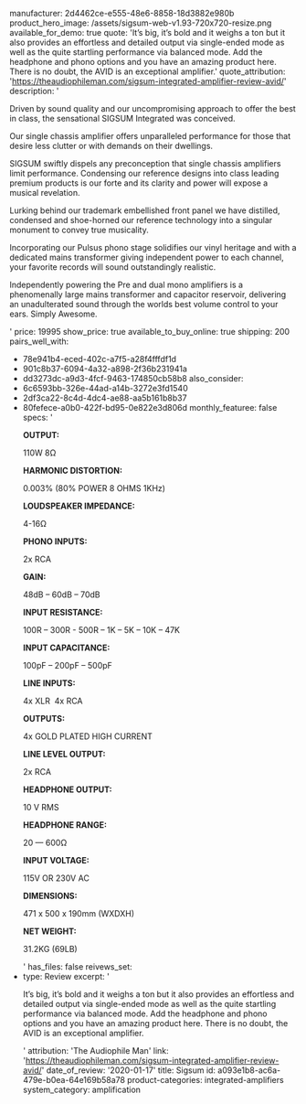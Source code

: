 manufacturer: 2d4462ce-e555-48e6-8858-18d3882e980b
product_hero_image: /assets/sigsum-web-v1.93-720x720-resize.png
available_for_demo: true
quote: 'It’s big, it’s bold and it weighs a ton but it also provides an effortless and detailed output via single-ended mode as well as the quite startling performance via balanced mode. Add the headphone and phono options and you have an amazing product here. There is no doubt, the AVID is an exceptional amplifier.'
quote_attribution: 'https://theaudiophileman.com/sigsum-integrated-amplifier-review-avid/'
description: '<p>Driven by sound quality and our uncompromising approach to offer the best in class, the sensational SIGSUM Integrated was conceived.</p><p>Our single chassis amplifier offers unparalleled performance for those that desire less clutter or with demands on their dwellings.</p><p>SIGSUM swiftly dispels any preconception that single chassis amplifiers limit performance. Condensing our reference designs into class leading premium products is our forte and its clarity and power will expose a musical revelation.</p><p>Lurking behind our trademark embellished front panel we have distilled, condensed and shoe-horned our reference technology into a singular monument to convey true musicality.</p><p>Incorporating our Pulsus phono stage solidifies our vinyl heritage and with a dedicated mains transformer giving independent power to each channel, your favorite records will sound outstandingly realistic.</p><p>Independently powering the Pre and dual mono amplifiers is a phenomenally large mains transformer and capacitor reservoir, delivering an unadulterated sound through the worlds best volume control to your ears. Simply Awesome.&nbsp;&nbsp;</p>'
price: 19995
show_price: true
available_to_buy_online: true
shipping: 200
pairs_well_with:
  - 78e941b4-eced-402c-a7f5-a28f4fffdf1d
  - 901c8b37-6094-4a32-a898-2f36b231941a
  - dd3273dc-a9d3-4fcf-9463-174850cb58b8
also_consider:
  - 6c6593bb-326e-44ad-a14b-3272e3fd1540
  - 2df3ca22-8c4d-4dc4-ae88-aa5b161b8b37
  - 80fefece-a0b0-422f-bd95-0e822e3d806d
monthly_featuree: false
specs: '<p><strong>OUTPUT:</strong></p><p>110W 8Ω</p><p><strong>HARMONIC DISTORTION:</strong></p><p>0.003% (80% POWER 8 OHMS 1KHz)</p><p><strong>LOUDSPEAKER IMPEDANCE:</strong></p><p>4-16Ω</p><p><strong>PHONO INPUTS:</strong></p><p>2x RCA</p><p><strong>GAIN:</strong></p><p>48dB – 60dB – 70dB</p><p><strong>INPUT RESISTANCE:</strong></p><p>100R – 300R - 500R – 1K – 5K – 10K – 47K</p><p><strong>INPUT CAPACITANCE:</strong></p><p>100pF – 200pF – 500pF</p><p><strong>LINE INPUTS:</strong></p><p>4x XLR &nbsp;4x RCA</p><p><strong>OUTPUTS:</strong></p><p>4x GOLD PLATED HIGH CURRENT</p><p><strong>LINE LEVEL OUTPUT:</strong></p><p>2x RCA</p><p><strong>HEADPHONE OUTPUT:</strong></p><p>10 V RMS</p><p><strong>HEADPHONE RANGE:</strong></p><p>20 — 600Ω</p><p><strong>INPUT VOLTAGE:</strong></p><p>115V OR 230V AC</p><p><strong>DIMENSIONS:</strong></p><p>471 x 500 x 190mm (WXDXH)</p><p><strong>NET WEIGHT:</strong></p><p>31.2KG (69LB)</p>'
has_files: false
reivews_set:
  -
    type: Review
    excerpt: '<p>It’s big, it’s bold and it weighs a ton but it also provides an effortless and detailed output via single-ended mode as well as the quite startling performance via balanced mode. Add the headphone and phono options and you have an amazing product here. There is no doubt, the AVID is an exceptional amplifier.&nbsp;&nbsp;</p>'
    attribution: 'The Audiophile Man'
    link: 'https://theaudiophileman.com/sigsum-integrated-amplifier-review-avid/'
    date_of_review: '2020-01-17'
title: Sigsum
id: a093e1b8-ac6a-479e-b0ea-64e169b58a78
product-categories: integrated-amplifiers
system_category: amplification
